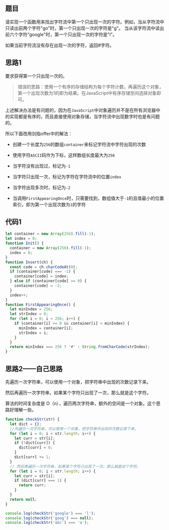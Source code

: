 ## 题目

请实现一个函数用来找出字符流中第一个只出现一次的字符。例如，当从字符流中只读出前两个字符"go"时，第一个只出现一次的字符是"g"。
当从该字符流中读出前六个字符“google"时，第一个只出现一次的字符是"l"。

如果当前字符流没有存在出现一次的字符，返回#字符。

## 思路1

要求获得第一个只出现一次的。

> 错误的思路：使用一个有序的存储结构为每个字符计数，再遍历这个对象，第一个出现次数为1的即为结果。在JavaScript中有序存储空间选择对象即可。

上述解决办法是有问题的，因为在`JavaScript`中对象遍历并不是在所有浏览器中的实现都是有序的，而且直接使用对象存储，当字符流中出现数字时也是有问题的。

所以下面改用剑指offer中的解法：

- 创建一个长度为`256`的数组`container`来标记字符流中字符出现的次数

- 使用字符`ASCII`码作为下标，这样数组长度最大为`256`

- 当字符没有出现过，标记为`-1`

- 当字符只出现一次，标记为字符在字符流中的位置`index`

- 当字符出现多次时，标记为`-2`

- 当调用`FirstAppearingOnce`时，只需要找到，数组值大于`-1`的且值最小的位置索引，即为第一个出现次数为`1`的字符

## 代码1

```js
let container = new Array(256).fill(-1);
let index = 0;
function Init() {
  container = new Array(256).fill(-1);
  index = 0;
}
function Insert(ch) {
  const code = ch.charCodeAt(0);
  if (container[code] === -1) {
    container[code] = index;
  } else if (container[code] >= 0) {
    container[code] = -2;
  }
  index++;
}
function FirstAppearingOnce() {
  let minIndex = 256;
  let strIndex = 0;
  for (let i = 0; i < 256; i++) {
    if (container[i] >= 0 && container[i] < minIndex) {
      minIndex = container[i];
      strIndex = i;
    }
  }
  return minIndex === 256 ? '#' : String.fromCharCode(strIndex);
}
```

## 思路2——自己思路

先遍历一次字符串，可以使用一个对象，把字符串中出现的次数记录下来。

然后再遍历一次字符串，如果某个字符只出现了一次，那么就是这个字符。

算法的时间复杂度是 O（n），遍历两次字符串，额外的空间是一个对象。这个思路好理解一些。

~~~js
function checkStr(str) {
  let dict = {};
  //先遍历一次字符串，可以使用一个对象，把字符串中出现的次数记录下来。
  for (let i = 0; i < str.length; i++) {
    let curr = str[i];
    if (!dict[curr]) {
      dict[curr] = 0;
    }
    dict[curr] += 1;
  }
  // 然后再遍历一次字符串，如果某个字符只出现了一次，那么就是这个字符。
  for (let i = 0; i < str.length; i++) {
    let curr = str[i];
    if (dict[curr] === 1) {
      return curr;
    }
  }
  return null;
}

console.log(checkStr('google') === 'l');
console.log(checkStr('goog') === null);
console.log(checkStr('abc') === 'a');
~~~

